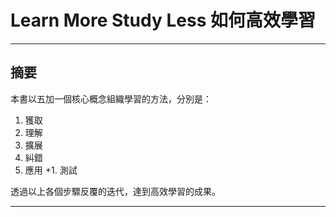 # Learn More Study Less 如何高效學習 ###

---
 
摘要
---
本書以五加一個核心概念組織學習的方法，分別是：

1. 獲取
2. 理解
3. 擴展
4. 糾錯
5. 應用
+1. 測試

透過以上各個步驟反覆的迭代，達到高效學習的成果。

---




